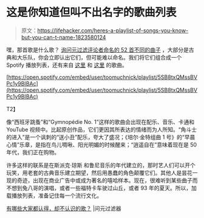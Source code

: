 # 这是你知道但叫不出名字的歌曲列表

> 原文：<https://lifehacker.com/heres-a-playlist-of-songs-you-know-but-you-can-t-name-1823580124>

嘿，那首歌是什么歌？ [询问元过滤评论者命名的 52 首不同的曲子](https://ask.metafilter.com/319752/What-songs-does-everyone-recognize-but-not-know) ，大部分是古典和大乐队，你会立即认出它们，但可能难以命名。我们将它们组合成一个 Spotify 播放列表，还有来自 [这里](https://ask.metafilter.com/302983/You-may-not-know-them-by-name-but-youll-almost-certainly-know-them) 和 [这里](https://ask.metafilter.com/123779/What-Is-That-Song-They-Always-Use) 的歌曲。



[https://open.spotify.com/embed/user/toomuchnick/playlist/5SB8txQMssBVPc1y9BIBAc](https://open.spotify.com/embed/user/toomuchnick/playlist/5SB8txQMssBVPc1y9BIBAc)

T2】

像“西班牙跳蚤”和“Gymnopédie No. 1”这样的歌曲会出现在配乐、音乐、卡通和 YouTube 视频中。比起原创作品，它们更因其所表达的情绪而为人所知。“角斗士的进入”是一个讽刺的“送小丑”配乐，夸大了盛况；《培尔·金特组曲 1 号》的“早晨心情”乐章，是指在鸟儿啁啾、阳光明媚的时候醒来；“逍遥自在”意味着现在是 50 年代，我们正在购物。

许多这样的联系是在斯派克·琼斯 和鲁尼音乐的年代建立的，那时艺人们可以开个玩笑，用老套的古典音乐建立期望，然后用愚蠢的角色颠覆它们。其他人是昙花一现的奇迹，出现在商业广告中或成为著名的嘻哈样本。现在，很难听到某些曲子而不想到兔八哥的演唱，或者一些福特卡车驶过山丘，或者 93 年的夏天。所以，加载播放列表，准备记住每一个流行文化。

[有哪些大家都认得，却不认识的歌？](https://ask.metafilter.com/319752/What-songs-does-everyone-recognize-but-not-know) |问元过滤器